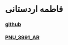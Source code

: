 # فاطمه اردستانی

### [github](https://github.com/Fatemeh-ardestan)

### [PNU_3991_AR](https://github.com/Fatemeh-ardestan/PNU_3991_AR)
